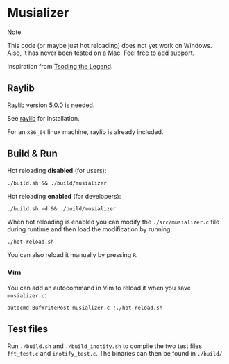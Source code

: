 # Musializer

> [!NOTE]
> This code (or maybe just hot reloading) does not yet work on Windows. Also, it
> has never been tested on a Mac. Feel free to add support.

Inspiration from [Tsoding the Legend](https://www.youtube.com/watch?v=Xdbk1Pr5WXU&list=PLpM-Dvs8t0Vak1rrE2NJn8XYEJ5M7-BqT).

## Raylib

Raylib version [5.0.0](https://github.com/raysan5/raylib/releases/tag/5.0.0) is needed.

See [raylib](https://www.raylib.com/) for installation.

For an `x86_64` linux machine, raylib is already included.

## Build & Run

Hot reloading **disabled** (for users):

```shell
./build.sh && ./build/musializer
```

Hot reloading **enabled** (for developers):

```shell
./build.sh -d && ./build/musializer
```

When hot reloading is enabled you can modify the `./src/musializer.c` file during
runtime and then load the modification by running:

```shell
./hot-reload.sh
```

You can also reload it manually by pressing `R`.

### Vim

You can add an autocommand in Vim to reload it when you save `musializer.c`:

```vimscript
autocmd BufWritePost musializer.c !./hot-reload.sh
```

## Test files

Run `./build.sh` and `./build_inotify.sh` to compile the two test files `fft_test.c`
and `inotify_test.c`. The binaries can then be found in `./build/`
